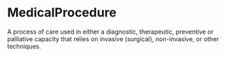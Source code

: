 # MedicalProcedure

A process of care used in either a diagnostic, therapeutic, preventive or palliative capacity that relies on invasive (surgical), non-invasive, or other techniques.
